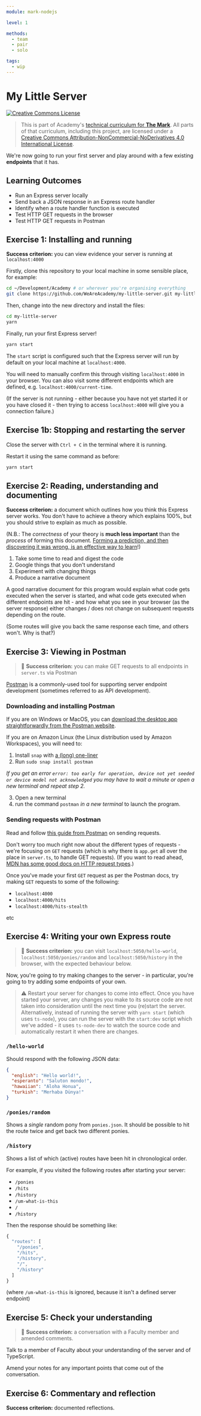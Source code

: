 ```yaml
---
module: mark-nodejs

level: 1

methods:
  - team
  - pair
  - solo

tags:
  - wip
---
```


# My Little Server

<a rel="license" href="http://creativecommons.org/licenses/by-nc-nd/4.0/"><img alt="Creative Commons License" style="border-width:0" src="https://i.creativecommons.org/l/by-nc-nd/4.0/88x31.png" /></a>

> This is part of Academy's [technical curriculum for **The Mark**](https://github.com/WeAreAcademy/curriculum-mark). All parts of that curriculum, including this project, are licensed under a <a rel="license" href="http://creativecommons.org/licenses/by-nc-nd/4.0/">Creative Commons Attribution-NonCommercial-NoDerivatives 4.0 International License</a>.

We're now going to run your first server and play around with a few existing **endpoints** that it has.

## Learning Outcomes

- Run an Express server locally
- Send back a JSON response in an Express route handler
- Identify when a route handler function is executed
- Test HTTP GET requests in the browser
- Test HTTP GET requests in Postman

## Exercise 1: Installing and running

**Success criterion:** you can view evidence your server is running at `localhost:4000`

Firstly, clone this repository to your local machine in some sensible place, for example:

```bash
cd ~/Development/Academy # or wherever you're organising everything
git clone https://github.com/WeAreAcademy/my-little-server.git my-little-server
```

Then, change into the new directory and install the files:

```bash
cd my-little-server
yarn
```

Finally, run your first Express server!

```bash
yarn start
```

The `start` script is configured such that the Express server will run by default on your local machine at `localhost:4000`.

You will need to manually confirm this through visiting `localhost:4000` in your browser. You can also visit some different endpoints which are defined, e.g. `localhost:4000/current-time`.

(If the server is not running - either because you have not yet started it or you have closed it - then trying to access `localhost:4000` will give you a connection failure.)

## Exercise 1b: Stopping and restarting the server

Close the server with `Ctrl + C` in the terminal where it is running.

Restart it using the same command as before:

```bash
yarn start
```

## Exercise 2: Reading, understanding and documenting

**Success criterion:** a document which outlines how you think this Express server works. You don't have to achieve a theory which explains 100%, but you should strive to explain as much as possible.

(N.B.: The _correctness_ of your theory is **much less important** than the _process_ of forming this document. [Forming a prediction, and then discovering it was wrong, is an effective way to learn](https://www.sciencedirect.com/science/article/abs/pii/S0959475217303468)!)

1. Take some time to read and digest the code
2. Google things that you don't understand
3. Experiment with changing things
4. Produce a narrative document

A good narrative document for this program would explain what code gets executed when the server is started, and what code gets executed when different endpoints are hit - and how what you see in your browser (as the server response) either changes / does not change on subsequent requests depending on the route.

(Some routes will give you back the same response each time, and others won't. Why is that?)

## Exercise 3: Viewing in Postman

> 🎯 **Success criterion:** you can make GET requests to all endpoints in `server.ts` via Postman

[Postman](https://www.postman.com/) is a commonly-used tool for supporting server endpoint development (sometimes referred to as API development).

### Downloading and installing Postman

If you are on Windows or MacOS, you can [download the desktop app straightforwardly from the Postman website](https://www.postman.com/downloads/).

If you are on Amazon Linux (the Linux distribution used by Amazon Workspaces), you will need to:

1. Install `snap` with [a (long) one-liner](https://www.bonusbits.com/wiki/HowTo:Install_Snap_on_Amazon_Linux_Workspace#One_Liner)
2. Run `sudo snap install postman`  

_If you get an error `error: too early for operation, device not yet seeded or device model not acknowledged` you may have to wait a minute or open a new terminal and repeat step 2._

3. Open a new terminal
4. run the command `postman` _in a new terminal_ to launch the program.


### Sending requests with Postman

Read and follow [this guide from Postman](https://learning.postman.com/docs/getting-started/sending-the-first-request/) on sending requests.

Don't worry too much right now about the different types of requests - we're focusing on `GET` requests (which is why there is `app.get` all over the place in `server.ts`, to handle GET requests). (If you want to read ahead, [MDN has some good docs on HTTP request types](https://developer.mozilla.org/en-US/docs/Web/HTTP/Methods).)

Once you've made your first `GET` request as per the Postman docs, try making `GET` requests to some of the following:

- `localhost:4000`
- `localhost:4000/hits`
- `localhost:4000/hits-stealth`

etc

## Exercise 4: Writing your own Express route

> 🎯 **Success criterion:** you can visit `localhost:5050/hello-world`, `localhost:5050/ponies/random` and `localhost:5050/history` in the browser, with the expected behaviour below.

Now, you're going to try making changes to the server - in particular, you're going to try adding some endpoints of your own.

> ⚠️ Restart your server for changes to come into effect. Once you have started your server, any changes you make to its source code are not taken into consideration until the next time you (re)start the server. Alternatively, instead of running the server with `yarn start` (which uses `ts-node`), you can run the server with the `start:dev` script which we've added - it uses `ts-node-dev` to watch the source code and automatically restart it when there are changes.

### `/hello-world`

Should respond with the following JSON data:

```json
{
  "english": "Hello world!",
  "esperanto": "Saluton mondo!",
  "hawaiian": "Aloha Honua",
  "turkish": "Merhaba Dünya!"
}
```

### `/ponies/random`

Shows a _single_ random pony from `ponies.json`. It should be possible to hit the route twice and get back two different ponies.

### `/history`

Shows a list of which (active) routes have been hit in chronological order.

For example, if you visited the following routes after starting your server:

- `/ponies`
- `/hits`
- `/history`
- `/um-what-is-this`
- `/`
- `/history`

Then the response should be something like:

```js
{
  "routes": [
    "/ponies",
    "/hits",
    "/history",
    "/",
    "/history"
  ]
}
```

(where `/um-what-is-this` is ignored, because it isn't a defined server endpoint)

## Exercise 5: Check your understanding

> 🎯 **Success criterion:** a conversation with a Faculty member and amended comments.

Talk to a member of Faculty about your understanding of the server and of TypeScript.

Amend your notes for any important points that come out of the conversation.

## Exercise 6: Commentary and reflection

**Success criterion:** documented reflections.
